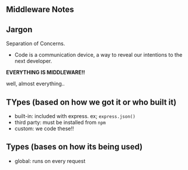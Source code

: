 ## Middleware Notes

## Jargon

Separation of Concerns.

- Code is a communication device, a way to reveal our intentions to the next developer.

**EVERYTHING IS MIDDLEWARE!!**

well, almost everything..

## TYpes (based on how we got it or who built it)

- built-in: included with express. ex; `express.json()`
- third party: must be installed from `npm`
- custom: we code these!!

## Types (bases on how its being used)

- global: runs on every request